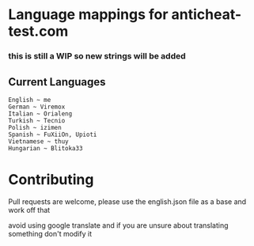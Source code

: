 # Language mappings for anticheat-test.com
### this is still a WIP so new strings will be added

## Current Languages
```
English ~ me
German ~ Viremox
Italian ~ Orialeng
Turkish ~ Tecnio
Polish ~ izimen
Spanish ~ FuXiiOn, Upioti
Vietnamese ~ thuy
Hungarian ~ Blitoka33
```

# Contributing
Pull requests are welcome, please use the english.json file as a base and work off that

avoid using google translate and if you are unsure about translating something don't modify it
